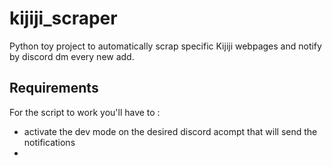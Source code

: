 # kijiji_scraper
Python toy project to automatically scrap specific Kijiji webpages and notify by discord dm every new add.


## Requirements
For the script to work you'll have to :
- activate the dev mode on the desired discord acompt that will send the notifications
- 
